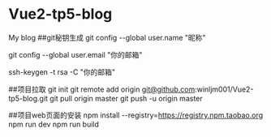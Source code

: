 # Vue2-tp5-blog
My blog
##git秘钥生成
git config --global user.name "昵称"

git config --global user.email "你的邮箱"

ssh-keygen -t rsa -C "你的邮箱"

##项目拉取
git init
git remote add origin git@github.com:winljm001/Vue2-tp5-blog.git
git pull origin master
git push -u origin master

##项目web页面的安装
npm install --registry=https://registry.npm.taobao.org
npm run dev
npm run build

